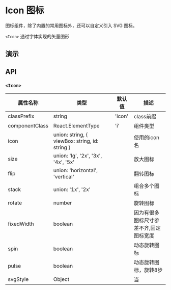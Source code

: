 # Icon 图标 [<i class="icon icon-edit2" ></i>](https://github.com/rsuite/rsuite.github.io/blob/master/src/components/icon/index.md)

图标组件，除了内置的常用图标外，还可以自定义引入 SVG 图标。

`<Icon>` 通过字体实现的矢量图形

## 演示

<!--{demo}-->


## API

### `<Icon>`

| 属性名称       | 类型                                           | 默认值 | 描述                                   |
| -------------- | ---------------------------------------------- | ------ | -------------------------------------- |
| classPrefix    | string                                         | 'icon' | class前缀                              |
| componentClass | React.ElementType                              | 'i'    | 组件类型                               |
| icon           | union: string, { viewBox: string, id: string } |        | 使用的icon名                           |
| size           | union: 'lg', '2x', '3x', '4x', '5x'            |        | 放大图标                               |
| flip           | union: 'horizontal', 'vertical'                |        | 翻转图标                               |
| stack          | union: '1x', '2x'                              |        | 组合多个图标                           |
| rotate         | number                                         |        | 旋转图标                               |
| fixedWidth     | boolean                                        |        | 因为有很多图标尺寸参差不齐,固定图标宽度 |
| spin           | boolean                                        |        | 动态旋转图标                           |
| pulse          | boolean                                        |        | 动态旋转图标，旋转8步                  |
| svgStyle       | Object                                         |        | 当                                     |